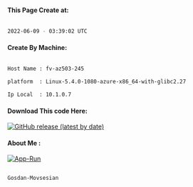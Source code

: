 
   
#### This Page Create at:

```bash

2022-06-09 - 03:39:02 UTC

```

#### Create By Machine:

```bash

Host Name : fv-az503-245

platform  : Linux-5.4.0-1080-azure-x86_64-with-glibc2.27

Ip Local  : 10.1.0.7

```
#### Download This code Here:

[![GitHub release (latest by date)](https://img.shields.io/github/v/release/Gosdan-Movsesian/Gosdan?style=for-the-badge&label=Download)](https://github.com/Gosdan-Movsesian/Gosdan/releases) 

</p> 

#### About Me :

[![App-Run](https://github.com/Gosdan-Movsesian/Gosdan/actions/workflows/App-Run.yml/badge.svg)](https://github.com/Gosdan-Movsesian/Gosdan/actions/workflows/App-Run.yml)

```bash

Gosdan-Movsesian

```

